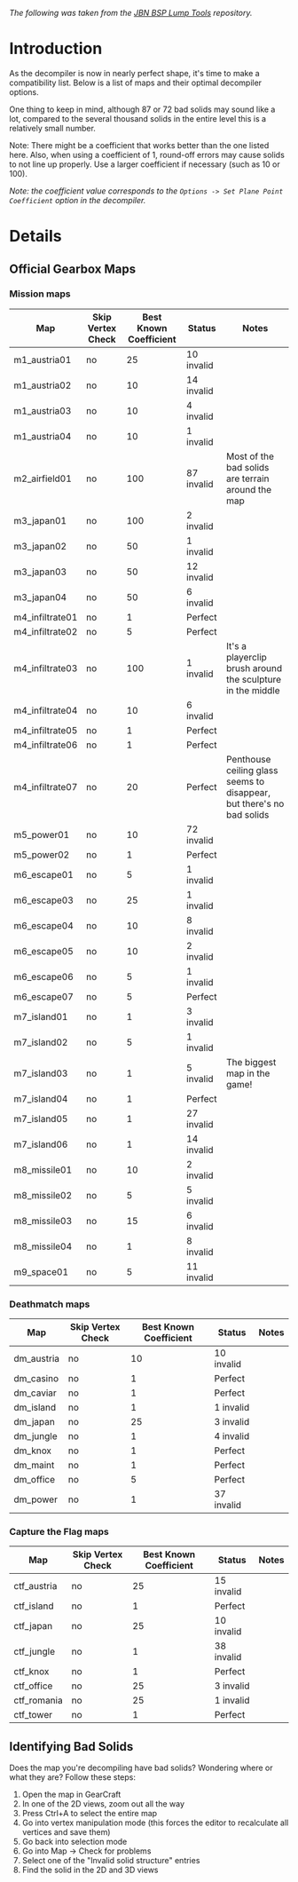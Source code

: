*The following was taken from the [JBN BSP Lump Tools](https://code.google.com/archive/p/jbn-bsp-lump-tools/) repository.*

# Introduction

As the decompiler is now in nearly perfect shape, it's time to make a compatibility list. Below is a list of maps and their optimal decompiler options.

One thing to keep in mind, although 87 or 72 bad solids may sound like a lot, compared to the several thousand solids in the entire level this is a relatively small number.

Note: There might be a coefficient that works better than the one listed here. Also, when using a coefficient of 1, round-off errors may cause solids to not line up properly. Use a larger coefficient if necessary (such as 10 or 100).

*Note: the coefficient value corresponds to the `Options -> Set Plane Point Coefficient` option in the decompiler.*

# Details

## Official Gearbox Maps

### Mission maps

| Map | Skip Vertex Check | Best Known Coefficient | Status | Notes |
|-----|-------------------|------------------------|--------|-------|
| m1_austria01 | no | 25 | 10 invalid |  |
| m1_austria02 | no | 10 | 14 invalid |  |
| m1_austria03 | no | 10 | 4 invalid |  |
| m1_austria04 | no | 10 | 1 invalid |  |
| m2_airfield01 | no | 100 | 87 invalid | Most of the bad solids are terrain around the map |
| m3_japan01 | no | 100 | 2 invalid |  |
| m3_japan02 | no | 50 | 1 invalid |  |
| m3_japan03 | no | 50 | 12 invalid |  |
| m3_japan04 | no | 50 | 6 invalid |  |
| m4_infiltrate01 | no | 1 | Perfect |  |
| m4_infiltrate02 | no | 5 | Perfect |  |
| m4_infiltrate03 | no | 100 | 1 invalid | It's a playerclip brush around the sculpture in the middle |
| m4_infiltrate04 | no | 10 | 6 invalid |  |
| m4_infiltrate05 | no | 1 | Perfect |  |
| m4_infiltrate06 | no | 1 | Perfect |  |
| m4_infiltrate07 | no | 20 | Perfect | Penthouse ceiling glass seems to disappear, but there's no bad solids |
| m5_power01 | no | 10 | 72 invalid |  |
| m5_power02 | no | 1 | Perfect |  |
| m6_escape01 | no | 5 | 1 invalid |  |
| m6_escape03 | no | 25 | 1 invalid |  |
| m6_escape04 | no | 10 | 8 invalid |  |
| m6_escape05 | no | 10 | 2 invalid |  |
| m6_escape06 | no | 5 | 1 invalid |  |
| m6_escape07 | no | 5 | Perfect |  |
| m7_island01 | no | 1 | 3 invalid |  |
| m7_island02 | no | 5 | 1 invalid |  |
| m7_island03 | no | 1 | 5 invalid | The biggest map in the game! |
| m7_island04 | no | 1 | Perfect |  |
| m7_island05 | no | 1 | 27 invalid |  |
| m7_island06 | no | 1 | 14 invalid |  |
| m8_missile01 | no | 10 | 2 invalid |  |
| m8_missile02 | no | 5 | 5 invalid |  |
| m8_missile03 | no | 15 | 6 invalid |  |
| m8_missile04 | no | 1 | 8 invalid |  |
| m9_space01 | no | 5 | 11 invalid |  |

### Deathmatch maps

| Map | Skip Vertex Check | Best Known Coefficient | Status | Notes |
|-----|-------------------|------------------------|--------|-------|
| dm_austria | no | 10 | 10 invalid |  |
| dm_casino | no | 1 | Perfect |  |
| dm_caviar | no | 1 | Perfect |  |
| dm_island | no | 1 | 1 invalid |  |
| dm_japan | no | 25 | 3 invalid |  |
| dm_jungle | no | 1 | 4 invalid |  |
| dm_knox | no | 1 | Perfect |  |
| dm_maint | no | 1 | Perfect |  |
| dm_office | no | 5 | Perfect |  |
| dm_power | no | 1 | 37 invalid |  |

### Capture the Flag maps

| Map | Skip Vertex Check | Best Known Coefficient | Status | Notes |
|-----|-------------------|------------------------|--------|-------|
| ctf_austria | no | 25 | 15 invalid |  |
| ctf_island | no | 1 | Perfect |  |
| ctf_japan | no | 25 | 10 invalid |  |
| ctf_jungle | no | 1 | 38 invalid |  |
| ctf_knox | no | 1 | Perfect |  |
| ctf_office | no | 25 | 3 invalid |  |
| ctf_romania | no | 25 | 1 invalid |  |
| ctf_tower | no | 1 | Perfect |  |

## Identifying Bad Solids
Does the map you're decompiling have bad solids? Wondering where or what they are? Follow these steps:

  1. Open the map in GearCraft
  2. In one of the 2D views, zoom out all the way
  3. Press Ctrl+A to select the entire map
  4. Go into vertex manipulation mode (this forces the editor to recalculate all vertices and save them)
  5. Go back into selection mode
  6. Go into Map -> Check for problems
  7. Select one of the "Invalid solid structure" entries
  8. Find the solid in the 2D and 3D views
